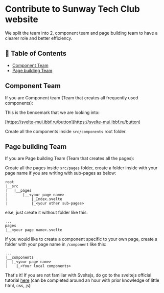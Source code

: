 # Contribute to Sunway Tech Club website

We split the team into 2, component team and page building team to have a clearer role and better efficiency.

## 📝 Table of Contents

- [Component Team](#component)
- [Page building Team](#page_building)

## Component Team <a name="component"></a>

If you are Component team (Team that creates all frequently used components):

This is the bencemark that we are looking into:

[https://svelte-mui.ibbf.ru/button](https://svelte-mui.ibbf.ru/button)

Create all the components inside `src/components` root folder.

## Page building Team <a name="page_building"></a>

If you are Page building Team (Team that creates all the pages):

Create all the pages inside `src/pages` folder, create a folder inside with your page name if you are writing with sub-pages as below:

```
root
|__src
|   |__pages
|       |__<your page name>
|           |_Index.svelte
|           |_<your other sub-pages>
```

else, just create it without folder like this:

```
...
pages
|__<your page name>.svelte
```

If you would like to create a component specific to your own page, create a folder with your page name in `/component` like this:

```
...
|__components
|  |_<your page name>
|    |_<Your local components>
```

That's it! If you are not familiar with Sveltejs, do go to the sveltejs official tutorial [here](https://svelte.dev/tutorial/basics) (can be completed around an hour with prior knowledge of little html, css, js)
